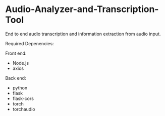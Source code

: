 # Audio-Analyzer-and-Transcription-Tool
End to end audio transcription and information extraction from audio input. 

Required Depenencies:

Front end:
- Node.js
- axios

Back end:
- python
- flask
- flask-cors
- torch
- torchaudio
